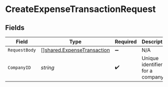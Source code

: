 # CreateExpenseTransactionRequest


## Fields

| Field                                                                           | Type                                                                            | Required                                                                        | Description                                                                     | Example                                                                         |
| ------------------------------------------------------------------------------- | ------------------------------------------------------------------------------- | ------------------------------------------------------------------------------- | ------------------------------------------------------------------------------- | ------------------------------------------------------------------------------- |
| `RequestBody`                                                                   | [][shared.ExpenseTransaction](../../../pkg/models/shared/expensetransaction.md) | :heavy_minus_sign:                                                              | N/A                                                                             |                                                                                 |
| `CompanyID`                                                                     | *string*                                                                        | :heavy_check_mark:                                                              | Unique identifier for a company.                                                | 8a210b68-6988-11ed-a1eb-0242ac120002                                            |